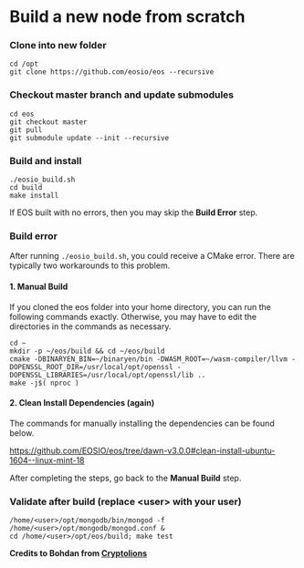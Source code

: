 # Build a new node from scratch

### Clone into new folder
```shell
cd /opt
git clone https://github.com/eosio/eos --recursive
```

### Checkout master branch and update submodules
```shell
cd eos
git checkout master
git pull
git submodule update --init --recursive
```

### Build and install
```shell
./eosio_build.sh
cd build
make install
```

If EOS built with no errors, then you may skip the **Build Error** step.

### Build error

After running `./eosio_build.sh`, you could receive a CMake error. There are typically two workarounds to this problem.

#### 1. Manual Build

If you cloned the eos folder into your home directory, you can run the following commands exactly. Otherwise, you may have to edit the directories in the commands as necessary.

```
cd ~
mkdir -p ~/eos/build && cd ~/eos/build
cmake -DBINARYEN_BIN=~/binaryen/bin -DWASM_ROOT=~/wasm-compiler/llvm -DOPENSSL_ROOT_DIR=/usr/local/opt/openssl -DOPENSSL_LIBRARIES=/usr/local/opt/openssl/lib ..
make -j$( nproc )
```

#### 2. Clean Install Dependencies (again)

The commands for manually installing the dependencies can be found below.

https://github.com/EOSIO/eos/tree/dawn-v3.0.0#clean-install-ubuntu-1604--linux-mint-18

After completing the steps, go back to the **Manual Build** step.

### Validate after build (replace \<user> with your user)
```shell
/home/<user>/opt/mongodb/bin/mongod -f /home/<user>/opt/mongodb/mongod.conf &
cd /home/<user>/opt/eos/build; make test
```

**Credits to Bohdan from [Cryptolions][f51cb96f]**

[f51cb96f]: http://cryptolions.io/ "Website"
